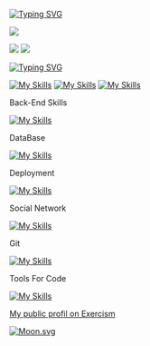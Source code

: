 [![Typing SVG](https://readme-typing-svg.herokuapp.com/?color=bd93f8&lines=Hi+there+I+am+Priscilla+👋)](https://git.io/typing-svg)

![](http://github-profile-summary-cards.vercel.app/api/cards/profile-details?username=sekmset&theme=dracula)

![](http://github-profile-summary-cards.vercel.app/api/cards/repos-per-language?username=sekmset&theme=dracula)
![](http://github-profile-summary-cards.vercel.app/api/cards/stats?username=sekmset&theme=dracula)

[![Typing SVG](https://readme-typing-svg.herokuapp.com/?color=bd93f8&lines=Front-end+skills)](https://git.io/typing-svg)

[![My Skills](https://skillicons.dev/icons?i=react,redux,ts&perline=3)](https://skillicons.dev)
[![My Skills](https://skillicons.dev/icons?i=js,html,css,bootstrap)](https://skillicons.dev)
[![My Skills](https://skillicons.dev/icons?i=figma,ps&theme=light)](https://skillicons.dev)

Back-End Skills

[![My Skills](https://skillicons.dev/icons?i=java,php,symphony&theme=light)](https://skillicons.dev)

DataBase

[![My Skills](https://skillicons.dev/icons?i=mysql)](https://skillicons.dev)


Deployment

[![My Skills](https://skillicons.dev/icons?i=gcp,azure,docker,firebase)](https://skillicons.dev)

Social Network

[![My Skills](https://skillicons.dev/icons?i=discord,instagram,linkedin)](https://skillicons.dev)


Git

[![My Skills](https://skillicons.dev/icons?i=git,github,gitlab)](https://skillicons.dev)

Tools For Code

[![My Skills](https://skillicons.dev/icons?i=idea,vscode)](https://skillicons.dev)


<!--
**SekmSet/SekmSet** is a ✨ _special_ ✨ repository because its `README.md` (this file) appears on your GitHub profile.

Here are some ideas to get you started:

- 🔭 I’m currently working on ...
- 🌱 I’m currently learning ...
- 👯 I’m looking to collaborate on ...
- 🤔 I’m looking for help with ...
- 💬 Ask me about ...
- 📫 How to reach me: ...
- 😄 Pronouns: ...
- ⚡ Fun fact: ...
-->

[My public profil on Exercism](https://exercism.org/profiles/SekmSet)

<!-- real time -->
[![Moon.svg](https://moon-svg.minung.dev/moon.svg?theme=ray)](https://moon-svg.minung.dev)
